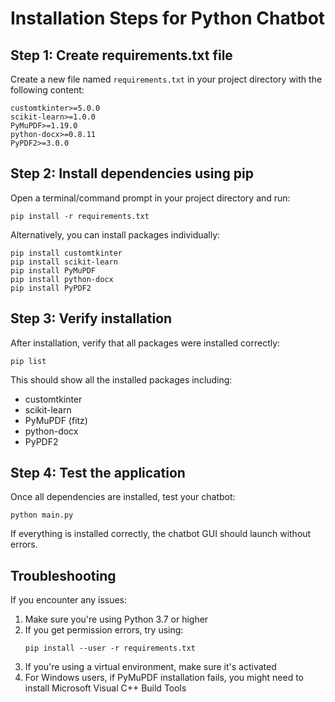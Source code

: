 # Installation Steps for Python Chatbot

## Step 1: Create requirements.txt file

Create a new file named `requirements.txt` in your project directory with the following content:

```
customtkinter>=5.0.0
scikit-learn>=1.0.0
PyMuPDF>=1.19.0
python-docx>=0.8.11
PyPDF2>=3.0.0
```

## Step 2: Install dependencies using pip

Open a terminal/command prompt in your project directory and run:

```
pip install -r requirements.txt
```

Alternatively, you can install packages individually:

```
pip install customtkinter
pip install scikit-learn
pip install PyMuPDF
pip install python-docx
pip install PyPDF2
```

## Step 3: Verify installation

After installation, verify that all packages were installed correctly:

```
pip list
```

This should show all the installed packages including:
- customtkinter
- scikit-learn
- PyMuPDF (fitz)
- python-docx
- PyPDF2

## Step 4: Test the application

Once all dependencies are installed, test your chatbot:

```
python main.py
```

If everything is installed correctly, the chatbot GUI should launch without errors.

## Troubleshooting

If you encounter any issues:

1. Make sure you're using Python 3.7 or higher
2. If you get permission errors, try using:
   ```
   pip install --user -r requirements.txt
   ```
3. If you're using a virtual environment, make sure it's activated
4. For Windows users, if PyMuPDF installation fails, you might need to install Microsoft Visual C++ Build Tools